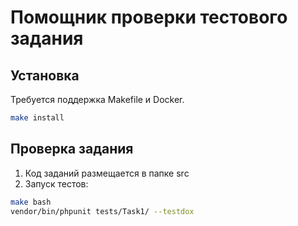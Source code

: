 # Помощник проверки тестового задания

## Установка
Требуется поддержка Makefile и Docker.
```bash
make install
```


## Проверка задания

1) Код заданий размещается в папке src
2) Запуск тестов:
```bash
make bash
vendor/bin/phpunit tests/Task1/ --testdox
```
